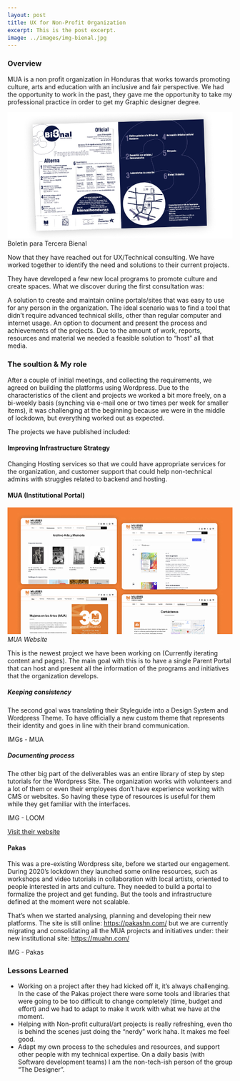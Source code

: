 ```yaml
---
layout: post
title: UX for Non-Profit Organization
excerpt: This is the post excerpt.
image: ../images/img-bienal.jpg
---
```


### Overview

MUA is a non profit organization in Honduras that works towards promoting culture, arts and education with an inclusive and fair perspective. We had the opportunity to work in the past, they gave me the opportunity to take my professional practice in order to get my Graphic designer degree.

![Artes para 3 Bienal](../images/img-bienal.jpg)
Boletin para Tercera Bienal

Now that they have reached out for UX/Technical consulting. We have worked together to identify the need and solutions to their current projects. 

They have developed a few new local programs to promote culture and create spaces. What we discover during the first consultation was: 

A solution to create and maintain online portals/sites that was easy to use for any person in the organization. The ideal scenario was to find a tool that didn’t require advanced technical skills, other than regular computer and internet usage. 
An option to document and present the process and achievements of the projects. Due to the amount of work, reports, resources and material we needed a feasible solution to “host” all that media. 


### The soultion & My role
After a couple of initial meetings, and collecting the requirements, we agreed on building the platforms using Wordpress.
Due to the characteristics of the client and projects we worked a bit more freely, on a bi-weekly basis (synching via e-mail one or two times per week for smaller items), it was challenging at the beginning because we were in the middle of lockdown, but everything worked out as expected. 

The projects we have published included: 

#### Improving Infrastructure Strategy 
Changing Hosting services so that we could have appropriate services for the organization, and customer support that could help non-technical admins with struggles related to backend and hosting. 

#### MUA (Institutional Portal) 

![MUA website](../images/img-mua-web.jpg)
*MUA Website*

This is the newest project we have been working on (Currently iterating content and pages). The main goal with this is to have a single Parent Portal that can host and present all the information of the programs and initiatives that the organization develops. 

##### Keeping consistency 
The second goal was translating their Styleguide into a Design System and Wordpress Theme. To have officially a new custom theme that represents their identity and goes in line with their brand communication. 

IMGs - MUA 

##### Documenting process 
The other big part of the deliverables was an entire library of step by step tutorials for the Wordpress Site. The organization works with volunteers and a lot of them or even their employees don’t have experience working with CMS or websites. So having these type of resources is useful for them while they get familiar with the interfaces. 

IMG - LOOM

[Visit their website](https://muahn.com/)


#### Pakas
This was a pre-existing Wordpress site, before we started our engagement. During 2020’s lockdown they launched some online resources, such as workshops and video tutorials in collaboration with local artists, oriented to people interested in arts and culture. They needed to build a portal to formalize the project and get funding. But the tools and infrastructure defined at the moment were not scalable. 

That’s when we started analysing, planning and developing their new platforms.
The site is still online: https://pakashn.com/ but we are currently migrating and consolidating all the MUA projects and initiatives under: their new institutional site: https://muahn.com/

IMG - Pakas


### Lessons Learned

- Working on a project after they had kicked off it, it’s always challenging. In the case of the Pakas project there were some tools and libraries that were going to be too difficult to change completely (time, budget and effort) and we had to adapt to make it work with what we have at the moment. 
- Helping with Non-profit cultural/art projects is really refreshing, even tho is behind the scenes just doing the “nerdy” work haha. It makes me feel good. 
- Adapt my own process to the schedules and resources, and support other people with my technical expertise. On a daily basis (with Software development teams) I am the non-tech-ish person of the group “The Designer”. 
